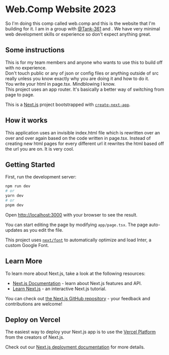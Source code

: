 # Web.Comp Website 2023
So I'm doing this comp called web.comp and this is the website that I'm building for it. I am in a group with [@Tank-361](https://github.com/Tank-361) and [](). We have very minimal web development skills or experience so don't expect anything great.

## Some instructions
This is for my team members and anyone who wants to use this to build off with no experience.  
Don't touch public or any of json or config files or anything outside of src really unless you know exactly why you are doing it and how to do it.  
You write your html in page.tsx. Mindblowing I know.  
This project uses an app router. It's basically a better way of switching from page to page.  

This is a [Next.js](https://nextjs.org/) project bootstrapped with [`create-next-app`](https://github.com/vercel/next.js/tree/canary/packages/create-next-app).

## How it works
This application uses an invisible index.html file which is rewritten over an over and over again based on the code written in page.tsx. Instead of creating new html pages for every different url it rewrites the html based off the url you are on. It is very cool.

## Getting Started

First, run the development server:

```bash
npm run dev
# or
yarn dev
# or
pnpm dev
```

Open [http://localhost:3000](http://localhost:3000) with your browser to see the result.

You can start editing the page by modifying `app/page.tsx`. The page auto-updates as you edit the file.

This project uses [`next/font`](https://nextjs.org/docs/basic-features/font-optimization) to automatically optimize and load Inter, a custom Google Font.

## Learn More

To learn more about Next.js, take a look at the following resources:

- [Next.js Documentation](https://nextjs.org/docs) - learn about Next.js features and API.
- [Learn Next.js](https://nextjs.org/learn) - an interactive Next.js tutorial.

You can check out [the Next.js GitHub repository](https://github.com/vercel/next.js/) - your feedback and contributions are welcome!

## Deploy on Vercel

The easiest way to deploy your Next.js app is to use the [Vercel Platform](https://vercel.com/new?utm_medium=default-template&filter=next.js&utm_source=create-next-app&utm_campaign=create-next-app-readme) from the creators of Next.js.

Check out our [Next.js deployment documentation](https://nextjs.org/docs/deployment) for more details.
